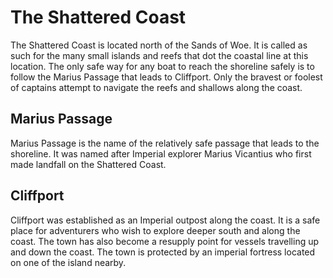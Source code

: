 # The Shattered Coast

The Shattered Coast is located north of the Sands of Woe. It is called as such for the many small islands and reefs that dot the coastal line at this location. The only safe way for any boat to reach the shoreline safely is to follow the Marius Passage that leads to Cliffport. Only the bravest or foolest of captains attempt to navigate the reefs and shallows along the coast.

## Marius Passage

Marius Passage is the name of the relatively safe passage that leads to the shoreline. It was named after Imperial explorer Marius Vicantius who first made landfall on the Shattered Coast.

## Cliffport

Cliffport was established as an Imperial outpost along the coast. It is a safe place for adventurers who wish to explore deeper south and along the coast. The town has also become a resupply point for vessels travelling up and down the coast. The town is protected by an imperial fortress located on one of the island nearby.